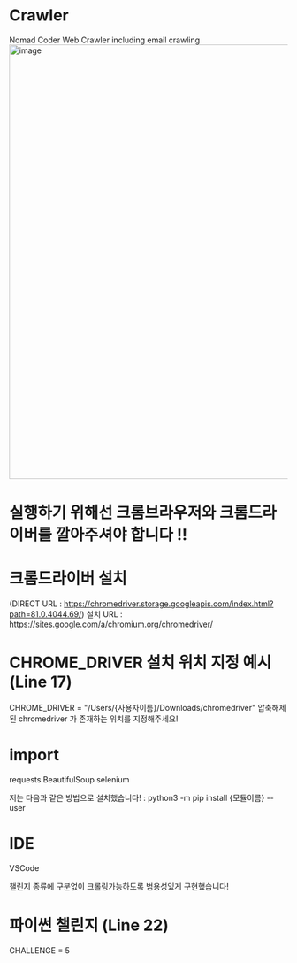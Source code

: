 # Crawler
Nomad Coder Web Crawler including email crawling
<img width="785" alt="image" src="https://user-images.githubusercontent.com/41983244/79634559-124fdf00-81a6-11ea-84da-385764a77ed1.png">


# 실행하기 위해선 크롬브라우저와 크롬드라이버를 깔아주셔야 합니다 !!

# 크롬드라이버 설치
(DIRECT URL : https://chromedriver.storage.googleapis.com/index.html?path=81.0.4044.69/)
설치 URL : https://sites.google.com/a/chromium.org/chromedriver/


# CHROME_DRIVER 설치 위치 지정 예시 (Line 17)
CHROME_DRIVER = "/Users/{사용자이름}/Downloads/chromedriver"
압축해제된 chromedriver 가 존재하는 위치를 지정해주세요!

# import
requests
BeautifulSoup
selenium

저는 다음과 같은 방법으로 설치했습니다!
 : python3 -m pip install {모듈이름} --user


# IDE
VSCode

챌린지 종류에 구분없이 크롤링가능하도록 범용성있게 구현했습니다!

# 파이썬 챌린지 (Line 22)
CHALLENGE = 5

